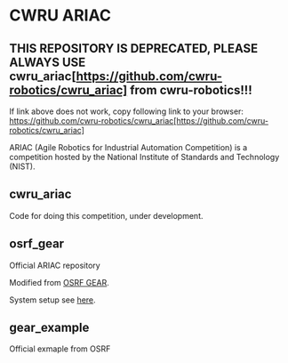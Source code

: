 # CWRU ARIAC

## THIS REPOSITORY IS DEPRECATED, PLEASE ALWAYS USE cwru_ariac[https://github.com/cwru-robotics/cwru_ariac] from cwru-robotics!!!
If link above does not work, copy following link to your browser: https://github.com/cwru-robotics/cwru_ariac[https://github.com/cwru-robotics/cwru_ariac]

ARIAC (Agile Robotics for Industrial Automation Competition) is a competition hosted by the National Institute of Standards and Technology (NIST).

## cwru_ariac

Code for doing this competition, under development.

## osrf_gear

Official ARIAC repository

Modified from [OSRF GEAR](https://bitbucket.org/osrf/ariac/overview).

System setup see [here](https://github.com/cwru-robotics/cwru_scripts/blob/master/ariac/ariac.sh).

## gear_example

Official exmaple from OSRF
